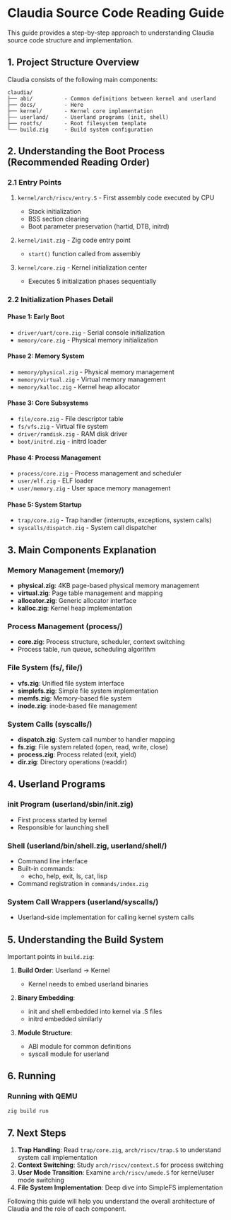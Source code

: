 # Claudia Source Code Reading Guide

This guide provides a step-by-step approach to understanding Claudia source code structure and implementation.

## 1. Project Structure Overview

Claudia consists of the following main components:

```
claudia/
├── abi/          - Common definitions between kernel and userland
├── docs/         - Here
├── kernel/       - Kernel core implementation
├── userland/     - Userland programs (init, shell)
├── rootfs/       - Root filesystem template
└── build.zig     - Build system configuration
```

## 2. Understanding the Boot Process (Recommended Reading Order)

### 2.1 Entry Points
1. `kernel/arch/riscv/entry.S` - First assembly code executed by CPU
   - Stack initialization
   - BSS section clearing
   - Boot parameter preservation (hartid, DTB, initrd)

2. `kernel/init.zig` - Zig code entry point
   - `start()` function called from assembly

3. `kernel/core.zig` - Kernel initialization center
   - Executes 5 initialization phases sequentially

### 2.2 Initialization Phases Detail

#### Phase 1: Early Boot
- `driver/uart/core.zig` - Serial console initialization
- `memory/core.zig` - Physical memory initialization

#### Phase 2: Memory System
- `memory/physical.zig` - Physical memory management
- `memory/virtual.zig` - Virtual memory management
- `memory/kalloc.zig` - Kernel heap allocator

#### Phase 3: Core Subsystems
- `file/core.zig` - File descriptor table
- `fs/vfs.zig` - Virtual file system
- `driver/ramdisk.zig` - RAM disk driver
- `boot/initrd.zig` - initrd loader

#### Phase 4: Process Management
- `process/core.zig` - Process management and scheduler
- `user/elf.zig` - ELF loader
- `user/memory.zig` - User space memory management

#### Phase 5: System Startup
- `trap/core.zig` - Trap handler (interrupts, exceptions, system calls)
- `syscalls/dispatch.zig` - System call dispatcher

## 3. Main Components Explanation

### Memory Management (memory/)
- **physical.zig**: 4KB page-based physical memory management
- **virtual.zig**: Page table management and mapping
- **allocator.zig**: Generic allocator interface
- **kalloc.zig**: Kernel heap implementation

### Process Management (process/)
- **core.zig**: Process structure, scheduler, context switching
- Process table, run queue, scheduling algorithm

### File System (fs/, file/)
- **vfs.zig**: Unified file system interface
- **simplefs.zig**: Simple file system implementation
- **memfs.zig**: Memory-based file system
- **inode.zig**: inode-based file management

### System Calls (syscalls/)
- **dispatch.zig**: System call number to handler mapping
- **fs.zig**: File system related (open, read, write, close)
- **process.zig**: Process related (exit, yield)
- **dir.zig**: Directory operations (readdir)

## 4. Userland Programs

### init Program (userland/sbin/init.zig)
- First process started by kernel
- Responsible for launching shell

### Shell (userland/bin/shell.zig, userland/shell/)
- Command line interface
- Built-in commands:
  - echo, help, exit, ls, cat, lisp
- Command registration in `commands/index.zig`

### System Call Wrappers (userland/syscalls/)
- Userland-side implementation for calling kernel system calls

## 5. Understanding the Build System

Important points in `build.zig`:

1. **Build Order**: Userland → Kernel
   - Kernel needs to embed userland binaries

2. **Binary Embedding**:
   - init and shell embedded into kernel via .S files
   - initrd embedded similarly

3. **Module Structure**:
   - ABI module for common definitions
   - syscall module for userland

## 6. Running

### Running with QEMU
```bash
zig build run
```

## 7. Next Steps

1. **Trap Handling**: Read `trap/core.zig`, `arch/riscv/trap.S` to understand system call implementation
2. **Context Switching**: Study `arch/riscv/context.S` for process switching
3. **User Mode Transition**: Examine `arch/riscv/umode.S` for kernel/user mode switching
4. **File System Implementation**: Deep dive into SimpleFS implementation

Following this guide will help you understand the overall architecture of Claudia and the role of each component.